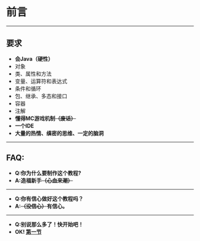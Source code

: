 ﻿# 前言

----------
## 要求

* **会Java（硬性）**
 * 对象
 * 类、属性和方法
 * 变量、运算符和表达式
 * 条件和循环
 * 包、继承、多态和接口
 * 容器
 * 注解
* **懂得MC游戏机制<del>（废话）</del>**
* **一个IDE**
* **大量的热情、缜密的思维、一定的脑洞**

----------
## FAQ:
* **Q:你为什么要制作这个教程?**
* **A:造福新手<del>（心血来潮）</del>**  

----------
* **Q:你有信心做好这个教程吗？**
* **A:<del>（没信心）</del>有信心。**

----------
* **Q:别说那么多了！快开始吧！**
* **OK! [第一节](1.1.1.md)**